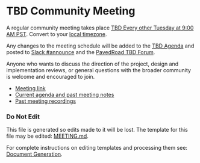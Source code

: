 # TBD Community Meeting

A regular community meeting takes place [TBD Every other Tuesday at 9:00 AM PST](https://zoom.us/j/7886774843).
Convert to your [local timezone](http://www.thetimezoneconverter.com/?t=9:00&tz=PT%20%28Pacific%20Time%29).

Any changes to the meeting schedule will be added to the [TBD Agenda](https://agenda.com)
and posted to [Slack #announce](https://pavedroadio.slack.com/messages/TBD/) 
and the [PavedRoad TBD Forum](https://groups.google.com/forum/#!forum/pavedroad-dev).

Anyone who wants to discuss the direction of the project, design and implementation reviews, or general questions with the broader community is welcome and encouraged to join.

* [Meeting link](https://zoom.us/j/7886774843)
* [Current agenda and past meeting notes](https://agenda.com)
* [Past meeting recordings](https://youtube.com)

### Do Not Edit
This file is generated so edits made to it will be lost.
The template for this file may be edited:
[MEETING.md](/repo-templates/oss-default/MEETING.md).

For complete instructions on editing templates and processing them see:
[Document Generation](/assets/README.md).

